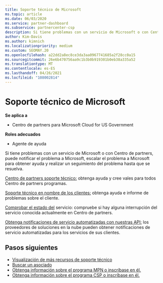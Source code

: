 ```yaml
---
title: Soporte técnico de Microsoft
ms.topic: article
ms.date: 06/03/2020
ms.service: partner-dashboard
ms.subservice: partnercenter-csp
description: Si tiene problemas con un servicio de Microsoft o con Centro de partners, puede escalar a Microsoft para obtener ayuda y realizar un seguimiento del problema hasta que se resuelva.
author: Kim-Davis
ms.author: kimnich
ms.localizationpriority: medium
ms.custom: SEOMAY.20
ms.openlocfilehash: a22dd2a8ec8ce3da3aa0967741685a2f28cc0a15
ms.sourcegitcommit: 26e6b470756aa9c1b3b0b919301b0eb38a335a52
ms.translationtype: MT
ms.contentlocale: es-ES
ms.lasthandoff: 04/26/2021
ms.locfileid: "108002814"
---
```

# <a name="support-from-microsoft"></a>Soporte técnico de Microsoft

**Se aplica a**

- Centro de partners para Microsoft Cloud for US Government

**Roles adecuados**

- Agente de ayuda

Si tiene problemas con un servicio de Microsoft o con Centro de partners, puede notificar el problema a Microsoft, escalar el problema a Microsoft para obtener ayuda y realizar un seguimiento del problema hasta que se resuelva.

[Centro de partners soporte técnico:](report-problems-with-partner-center.md) obtenga ayuda y cree vales para todos Centro de partners programas.

[Soporte técnico en nombre de los clientes:](report-problems-on-behalf-of-a-customer.md) obtenga ayuda e informe de problemas sobre el cliente.

[Comprobar el estado del](check-service-health.md) servicio: compruebe si hay alguna interrupción del servicio conocida actualmente en Centro de partners.

[Obtenga notificaciones de servicio automatizadas con nuestras API:](get-automated-service-notifications-with-our-apis.md) los proveedores de soluciones en la nube pueden obtener notificaciones de servicio automatizadas para los servicios de sus clientes.

## <a name="next-steps"></a>Pasos siguientes

- [Visualización de más recursos de soporte técnico](https://partner.microsoft.com/support/?stage=1)
- [Buscar un asociado](find-a-partner.md)
- [Obtenga información sobre el programa MPN o inscríbase en él.](https://partner.microsoft.com/membership)
- [Obtenga información sobre el programa CSP o inscríbase en él.](https://partner.microsoft.com/membership/cloud-solution-provider)
